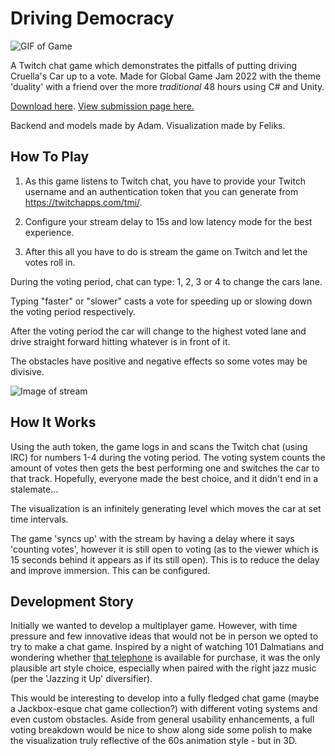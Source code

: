 # Driving Democracy
![GIF of Game](https://raw.githubusercontent.com/giodestone/Driving-Democracy/main/Images/GIF.gif)

A Twitch chat game which demonstrates the pitfalls of putting driving Cruella's Car up to a vote. Made for Global Game Jam 2022 with the theme 'duality' with a friend over the more *traditional* 48 hours using C# and Unity.

[Download here](https://github.com/giodestone/Driving-Democracy/releases). [View submission page here.](https://globalgamejam.org/2022/games/driving-democracy-3)

Backend and models made by Adam. Visualization made by Feliks.

## How To Play

1. As this game listens to Twitch chat, you have to provide your Twitch username and an authentication token that you can generate from https://twitchapps.com/tmi/.

2. Configure your stream delay to 15s and low latency mode for the best experience.

3. After this all you have to do is stream the game on Twitch and let the votes roll in.

During the voting period, chat can type: 1, 2, 3 or 4 to change the cars lane.

Typing "faster" or "slower" casts a vote for speeding up or slowing down the voting period respectively.

After the voting period the car will change to the highest voted lane and drive straight forward hitting whatever is in front of it. 

The obstacles have positive and negative effects so some votes may be divisive.  

![Image of stream](https://raw.githubusercontent.com/giodestone/Driving-Democracy/main/Images/Image1.jpg)

## How It Works
Using the auth token, the game logs in and scans the Twitch chat (using IRC) for numbers 1-4 during the voting period. The voting system counts the amount of votes then gets the best performing one and switches the car to that track. Hopefully, everyone made the best choice, and it didn't end in a stalemate...

The visualization is an infinitely generating level which moves the car at set time intervals.

The game 'syncs up' with the stream by having a delay where it says 'counting votes', however it is still open to voting (as to the viewer which is 15 seconds behind it appears as if its still open). This is to reduce the delay and improve immersion. This can be configured.

## Development Story
Initially we wanted to develop a multiplayer game. However, with time pressure and few innovative ideas that would not be in person we opted to try to make a chat game. Inspired by a night of watching 101 Dalmatians and wondering whether [that telephone](https://i.imgur.com/Mel2Oag.png) is available for purchase, it was the only plausible art style choice, especially when paired with the right jazz music (per the 'Jazzing it Up' diversifier).

This would be interesting to develop into a fully fledged chat game (maybe a Jackbox-esque chat game collection?) with different voting systems and even custom obstacles. Aside from general usability enhancements, a full voting breakdown would be nice to show along side some polish to make the visualization truly reflective of the 60s animation style - but in 3D.